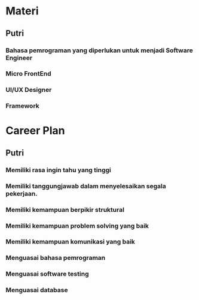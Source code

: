 # Materi
## Putri
### Bahasa pemrograman yang diperlukan untuk menjadi Software Engineer
### Micro FrontEnd
### UI/UX Designer
### Framework
# Career Plan
## Putri
### Memiliki rasa ingin tahu yang tinggi
### Memiliki tanggungjawab dalam menyelesaikan segala pekerjaan.
### Memiliki kemampuan berpikir struktural
### Memiliki kemampuan problem solving yang baik
### Memiliki kemampuan komunikasi yang baik
### Menguasai bahasa pemrograman
### Menguasai software testing
### Menguasai database
###
###